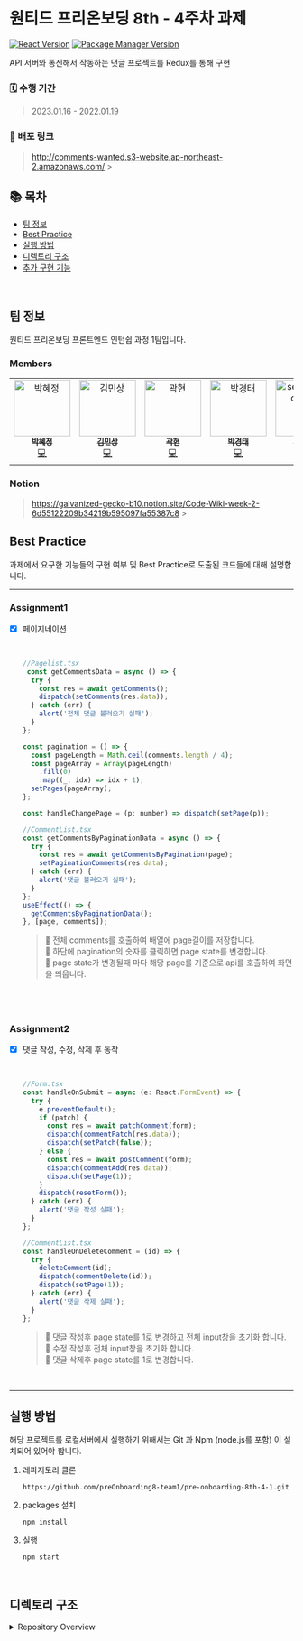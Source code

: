# 원티드 프리온보딩 8th - 4주차 과제

[![React Version](https://img.shields.io/badge/React-v18.2.0-blue)](https://ko.reactjs.org/)
[![Package Manager Version](https://img.shields.io/badge/npm-v8.12.1-yellow)](https://www.npmjs.com/)

API 서버와 통신해서 작동하는 댓글 프로젝트를 Redux를 통해 구현

### 🗓 수행 기간

> 2023.01.16 - 2022.01.19
### 📢 배포 링크

> http://comments-wanted.s3-website.ap-northeast-2.amazonaws.com/ > <br />
## 📚 목차

- [팀 정보](#팀-정보)
- [Best Practice](#best-practice)
- [실행 방법](#실행-방법)
- [디렉토리 구조](#디렉토리-구조)
- [추가 구현 기능](#추가-구현-기능)

<br />

## 팀 정보

원티드 프리온보딩 프론트엔드 인턴쉽 과정 1팀입니다.

### Members

<table>
    <tr>
        <td align="center">
            <a href="https://github.com/hyejj19">
                <img src="https://avatars.githubusercontent.com/u/89173923?v=4" width="100px;" alt="박혜정"/>
                <br />
                <sub>
                    <b>박혜정</b>
                </sub>
            </a>
            <br />
            <a href="https://github.com/preOnboarding8-team1/pre-onboarding-8th-2-1/commits?author=hyejj19" title="Code">💻</a>
        </td>
        <td align="center">
            <a href="https://github.com/minsang98">
                <img src="https://avatars.githubusercontent.com/u/64800318?v=4" width="100px;" alt="김민상"/>
                <br />
                <sub>
                    <b>김민상</b>
                </sub>
            </a>
            <br />
            <a href="https://github.com/preOnboarding8-team1/pre-onboarding-8th-2-1/commits?author=minsang98" title="Code">💻</a>
        </td>
        <td align="center">
            <a href="https://github.com/kwakhyun">
                <img src="https://avatars.githubusercontent.com/u/73919235?v=4" width="100px;" alt="곽현"/>
                <br />
                <sub>
                    <b>곽현</b>
                </sub>
            </a>
            <br />
            <a href="https://github.com/preOnboarding8-team1/pre-onboarding-8th-2-1/commits?author=kwakhyun" title="Code">💻</a>
        </td>
        <td align="center">
            <a href="https://github.com/badmaniacs">
                <img src="https://avatars.githubusercontent.com/u/96967183?v=4" width="100px;" alt="박경태"/>
                <br />
                <sub>
                    <b>박경태</b>
                </sub>
            </a>
            <br />
            <a href="https://github.com/preOnboarding8-team1/pre-onboarding-8th-2-1/commits?author=badmaniacs" title="Code">💻</a>
        </td>
        <td align="center">
            <a href="https://github.com/zkzk8953">
                <img src="https://avatars.githubusercontent.com/u/78520794?s=400&u=355629856caf2969fe39e5cc7f4a07f800e90f5d&v=4" width="100px;" alt="seoungheon lee"/>
                <br />
                <sub>
                    <b>이성헌</b>
                </sub>
            </a>
            <br />
            <a href="https://github.com/preOnboarding8-team1/pre-onboarding-8th-2-1/commits?author=zkzk8953" title="Code">💻</a>
        </td>
        <td align="center">
            <a href="https://github.com/rewrite0w0">
                <img src="https://avatars.githubusercontent.com/u/55968557?v=4" width="100px;" alt="오태준"/>
                <br />
                <sub>
                    <b>오태준</b>
                </sub>
            </a>
            <br />
            <a href="https://github.com/preOnboarding8-team1/pre-onboarding-8th-2-1/commits?author=rewrite0w0" title="Code">💻</a>
        </td>
        <td align="center">
            <a href="https://github.com/bigwave-cho">
                <img src="https://avatars.githubusercontent.com/u/105909665?v=4" width="100px;" alt="조재현"/>
                <br />
                <sub>
                    <b>조재현</b>
                </sub>
            </a>
            <br />
            <a href="https://github.com/preOnboarding8-team1/pre-onboarding-8th-2-1/commits?author=bigwave-cho" title="Code">💻</a>
        </td> 
        <td align="center">
            <a href="https://github.com/JeongTaekCho">
                <img src="https://avatars.githubusercontent.com/u/92679073?v=4" width="100px;" alt="조정택"/>
                <br />
                <sub>
                    <b>조정택</b>
                </sub>
            </a>
            <br />
            <a href="https://github.com/preOnboarding8-team1/pre-onboarding-8th-2-1/commits?author=JeongTaekCho" title="Code">💻</a>
        </td> 
        <td align="center">
            <a href="https://github.com/aydenote">
                <img src="https://avatars.githubusercontent.com/u/77476077?v=4" width="100px;" alt="최승수"/>
                <br />
                <sub>
                    <b>최승수</b>
                </sub>
            </a>
            <br />
            <a href="https://github.com/preOnboarding8-team1/pre-onboarding-8th-2-1/commits?author=aydenote" title="Code">💻</a>
        </td>                 
    </tr>
</table>

### Notion

> https://galvanized-gecko-b10.notion.site/Code-Wiki-week-2-6d55122209b34219b595097fa55387c8 > <br />
## Best Practice

과제에서 요구한 기능들의 구현 여부 및 Best Practice로 도출된 코드들에 대해 설명합니다.

---


### Assignment1

- [x] 페이지네이션

   <br />

  ```jsx
  //Pagelist.tsx
   const getCommentsData = async () => {
    try {
      const res = await getComments();
      dispatch(setComments(res.data));
    } catch (err) {
      alert('전체 댓글 불러오기 실패');
    }
  };
  
  const pagination = () => {
    const pageLength = Math.ceil(comments.length / 4);
    const pageArray = Array(pageLength)
      .fill(0)
      .map((_, idx) => idx + 1);
    setPages(pageArray);
  };
  
  const handleChangePage = (p: number) => dispatch(setPage(p));
  
  //CommentList.tsx
  const getCommentsByPaginationData = async () => {
    try {
      const res = await getCommentsByPagination(page);
      setPaginationComments(res.data);
    } catch (err) {
      alert('댓글 불러오기 실패');
    }
  };
  useEffect(() => {
    getCommentsByPaginationData();
  }, [page, comments]);
  ```

  > 📌 전체 comments를 호출하여 배열에 page길이를 저장합니다.  
  > 📌 하단에 pagination의 숫자를 클릭하면 page state를 변경합니다.  
  > 📌 page state가 변경될때 마다 해당 page를 기준으로 api를 호출하여 화면을 띄웁니다.
## <br />

### Assignment2

- [x] 댓글 작성, 수정, 삭제 후 동작

   <br />

  ```jsx
  //Form.tsx
  const handleOnSubmit = async (e: React.FormEvent) => {
    try {
      e.preventDefault();
      if (patch) {
        const res = await patchComment(form);
        dispatch(commentPatch(res.data));
        dispatch(setPatch(false));
      } else {
        const res = await postComment(form);
        dispatch(commentAdd(res.data));
        dispatch(setPage(1));
      }
      dispatch(resetForm());
    } catch (err) {
      alert('댓글 작성 실패');
    }
  };
  
  //CommentList.tsx
  const handleOnDeleteComment = (id) => {
    try {
      deleteComment(id);
      dispatch(commentDelete(id));
      dispatch(setPage(1));
    } catch (err) {
      alert('댓글 삭제 실패');
    }
  };
  ```

  > 📌 댓글 작성후 page state를 1로 변경하고 전체 input창을 초기화 합니다.  
  > 📌 수정 작성후 전체 input창을 초기화 합니다.  
  > 📌 댓글 삭제후 page state를 1로 변경합니다.  
  
<br />

---

## 실행 방법

해당 프로젝트를 로컬서버에서 실행하기 위해서는 Git 과 Npm (node.js를 포함) 이 설치되어 있어야 합니다.

1. 레파지토리 클론

   ```
   https://github.com/preOnboarding8-team1/pre-onboarding-8th-4-1.git
   ```

2. packages 설치

   ```
   npm install
   ```

3. 실행

   ```
   npm start
   ```

<br />

## 디렉토리 구조

<details>
    <summary>Repository Overview</summary>
    <div>

        ┣ 📂 src
          ┣ 📂 api
          ┃ ┗ 📝 comment.ts
          ┣ 📂 components
          ┃ ┣ 📝 CommentList.tsx
          ┃ ┣ 📝 Form.tsx
          ┃ ┗ 📝 PageList.tsx
          ┣ 📂 pages
          ┃ ┗ 📝 Main.tsx
          ┣ 📂 store
          ┃ ┣ 📂 slices
          ┃   ┣ 📝 commentsSlice.ts
          ┃   ┣ 📝 formSlice.ts
          ┃   ┣ 📝 pageSlice.ts
          ┃   ┗ 📝 patchSlice.ts
          ┣ 📂 types
          ┃ ┗ 📝 comment.tsx
          ┣ 📝 App.tsx
          ┗ 📝 index.tsx

</details>
